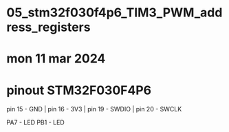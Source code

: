 # 05_stm32f030f4p6_TIM3_PWM_address_registers
# mon 11 mar 2024

# pinout STM32F030F4P6
pin 15 - GND |
pin 16 - 3V3 |
pin 19 - SWDIO |
pin 20 - SWCLK

PA7 - LED
PB1 - LED

